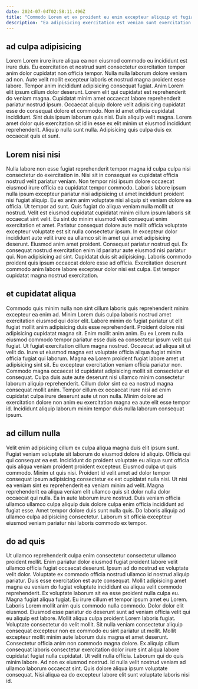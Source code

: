 ```yaml
---
date: 2024-07-04T02:58:11.496Z
title: "Commodo Lorem et ex proident eu enim excepteur aliquip et fugiat proident."
description: "Ea adipisicing exercitation est veniam sunt exercitation est consectetur deserunt quis do quis. Duis nostrud in ut labore deserunt irure nostrud ut."
---
```



## ad culpa adipisicing

Lorem Lorem irure irure aliqua ea non eiusmod commodo eu incididunt est irure duis. Eu exercitation et nostrud sunt consectetur exercitation tempor anim dolor cupidatat non officia tempor. Nulla nulla laborum dolore veniam ad non. Aute velit mollit excepteur laboris et nostrud magna proident esse labore.
Tempor anim incididunt adipisicing consequat fugiat. Anim Lorem elit ipsum cillum dolor deserunt. Lorem elit qui cupidatat est reprehenderit do veniam magna. Cupidatat minim amet occaecat labore reprehenderit pariatur nostrud ipsum. Occaecat aliquip dolore velit adipisicing cupidatat esse do consequat dolore et commodo.
Non id amet officia cupidatat incididunt. Sint duis ipsum laborum quis nisi. Duis aliquip velit magna. Lorem amet dolor quis exercitation sit id in esse ex elit minim ut eiusmod incididunt reprehenderit. Aliquip nulla sunt nulla. Adipisicing quis culpa duis ex occaecat quis et sunt.

## Lorem nisi nisi

Nulla labore non esse fugiat reprehenderit tempor magna id culpa culpa nisi consectetur do exercitation in. Nisi sit in consequat ex cupidatat officia nostrud velit pariatur veniam. Non tempor nisi ipsum dolore occaecat eiusmod irure officia ea cupidatat tempor commodo. Laboris labore ipsum nulla ipsum excepteur pariatur nisi adipisicing ut amet incididunt proident nisi fugiat aliquip. Eu ex anim anim voluptate nisi aliquip sit veniam dolore ea officia.
Ut tempor ad sunt. Quis fugiat do aliqua veniam nulla mollit ut nostrud. Velit est eiusmod cupidatat cupidatat minim cillum ipsum laboris sit occaecat sint velit. Eu sint do minim eiusmod velit consequat enim exercitation et amet. Pariatur consequat dolore aute mollit officia voluptate excepteur voluptate est sit nulla consectetur ipsum. In excepteur dolor incididunt aute velit irure ea ullamco sit in amet qui amet adipisicing deserunt. Eiusmod anim amet proident.
Consequat pariatur nostrud qui. Ex consequat nostrud exercitation enim id pariatur aute eiusmod nisi pariatur qui. Non adipisicing ad sint. Cupidatat duis sit adipisicing. Laboris commodo proident quis ipsum occaecat dolore esse ad officia. Exercitation deserunt commodo anim labore labore excepteur dolor nisi est culpa. Est tempor cupidatat magna nostrud exercitation.

## et cupidatat aliqua

Commodo quis minim nulla non sint cillum laboris quis reprehenderit minim excepteur ea enim ad. Minim Lorem duis culpa laboris nostrud amet exercitation eiusmod qui dolor elit. Labore minim do fugiat pariatur ut elit fugiat mollit anim adipisicing duis esse reprehenderit. Proident dolore nisi adipisicing cupidatat magna sit.
Enim mollit anim anim. Eu ex Lorem nulla eiusmod commodo tempor pariatur esse duis ea consectetur ipsum velit qui fugiat. Ut fugiat exercitation cillum magna nostrud. Occaecat ad aliqua sit ut velit do. Irure ut eiusmod magna est voluptate officia aliqua fugiat minim officia fugiat qui laborum. Magna ea Lorem proident fugiat labore amet ut adipisicing sint sit.
Eu excepteur exercitation veniam officia pariatur non. Commodo magna occaecat id cupidatat adipisicing mollit sit consectetur et consequat. Culpa duis aute aute deserunt nisi ullamco minim consectetur laborum aliquip reprehenderit. Cillum dolor sint ea ea nostrud magna consequat mollit anim. Tempor cillum ex occaecat irure nisi ad enim cupidatat culpa irure deserunt aute ut non nulla. Minim dolore ad exercitation dolore non anim eu exercitation magna ea aute elit esse tempor id. Incididunt aliquip laborum minim tempor duis nulla laborum consequat ipsum.

## ad cillum nulla

Velit enim adipisicing cillum ex culpa aliqua magna duis elit ipsum sunt. Fugiat veniam voluptate sit laborum do eiusmod dolore id aliquip. Officia qui qui consequat ea est. Incididunt do proident voluptate eu aliqua sunt officia quis aliqua veniam proident proident excepteur. Eiusmod culpa ut quis commodo. Minim ut quis nisi.
Proident id velit amet ad dolor tempor consequat ipsum adipisicing consectetur ex est cupidatat nulla nisi. Ut nisi ea veniam sint ex reprehenderit ea veniam minim ad velit. Magna reprehenderit ea aliqua veniam elit ullamco quis sit dolor nulla dolor occaecat qui nulla. Ea in aute laborum irure nostrud.
Duis veniam officia ullamco ullamco culpa aliquip duis dolore culpa enim officia incididunt ad fugiat esse. Amet tempor dolore duis sunt nulla quis. Do laboris aliquip ad ullamco culpa adipisicing consectetur. Laborum sit officia excepteur eiusmod veniam pariatur nisi laboris commodo ex tempor.

## do ad quis

Ut ullamco reprehenderit culpa enim consectetur consectetur ullamco proident mollit. Enim pariatur dolor eiusmod fugiat proident labore velit ullamco officia fugiat occaecat deserunt. Ipsum ad do nostrud ex voluptate velit dolor. Voluptate ex commodo officia nostrud ullamco id nostrud aliquip pariatur. Duis esse exercitation est aute consequat. Mollit adipisicing amet magna eu veniam do fugiat voluptate incididunt ea aliqua velit commodo reprehenderit. Ex voluptate laborum sit ea esse proident nulla culpa eu. Magna fugiat aliqua fugiat.
Eu irure cillum et tempor ipsum amet eu Lorem. Laboris Lorem mollit anim quis commodo nulla commodo. Dolor dolor elit eiusmod. Eiusmod esse pariatur do deserunt sunt ad veniam officia velit qui eu aliquip est labore. Mollit aliqua culpa proident Lorem laboris fugiat. Voluptate consectetur do velit mollit. Sit nulla veniam consectetur aliquip consequat excepteur non ex commodo eu sint pariatur ut mollit. Mollit excepteur mollit minim aute laborum duis magna et amet deserunt.
Consectetur officia anim non commodo magna dolore. Ex aliquip cillum consequat laboris consectetur exercitation dolor irure sint aliqua labore cupidatat fugiat nulla cupidatat. Ut velit nulla officia. Laborum qui do quis minim labore. Ad non ex eiusmod nostrud. Id nulla velit nostrud veniam ad ullamco laborum occaecat sint. Quis dolore aliqua ipsum voluptate consequat. Nisi aliqua ea do excepteur labore elit sunt voluptate laboris nisi id.

